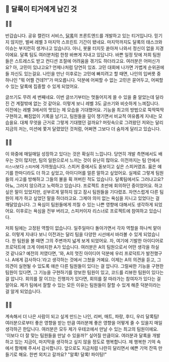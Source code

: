 ## 🌈 달록이 티거에게 남긴 것

### 🐯💬

반갑습니다. 공유 캘린더 서비스, [달록](https://github.com/woowacourse-teams/2022-dallog)의 프론트엔드를 개발하고 있는 티거입니다. 믿기지 않지만, 벌써 레벨 3 마지막 스프린트 기간이 됐네요. 마지막까지도 달록의 태스크와 이슈는 부지런히 생겨나고 있습니다. 아니, 봇물 터지듯 쏟아져 나와서 정신이 없을 지경이에요. 달록 팀도 여러분처럼 한창 바쁘게 지내고 있답니다. 바쁜 일정 탓에 저희 팀원들은 스트레스도 받고 컨디션 조절에 어려움을 겪기도 하더라고요. 여러분은 어떠신가요? 아, 고민이 있냐고요? 언제나처럼 당연히 있죠. 고민 대회에 나가면 가볍게 순위권에 들 자신도 있는걸요. 나인을 만난 이후로는 고민에 빠지려고 할 때면, 나인의 입버릇 중 하나인 "뭐 어쩔 건데?!"가 떠오릅니다. 덕분에 어찌할 수 없는 고민은 묻어두고, 어찌할 수 있는 달록에 집중할 수 있게 되었어요.

글쓰기도 무려 세 번째네요. 이번 글쓰기부터는 멋들어지게 쓸 수 있을 줄 알았는데 달라진 건 계절밖에 없는 것 같아요. 이렇게 보니 레벨 3도 글쓰기와 비슷하게 느껴집니다. 이전에는 레벨 3에서의 멋있는 제 모습을 기대했어요. 기능을 최고의 방법으로 뚝딱뚝딱 구현하고, 빠짐없이 기록을 남기고, 팀원들을 깊이 챙기면서 비교적 여유롭게 지내는 모습을요. 대체 무엇을 근거로 그렇게 기대했던 걸까요? 머릿속으로 그려왔던 저와는 달리 지금의 저는, 미션에 쫓겨 달렸었던 것처럼, 어쩌면 그보다 더 숨차게 달리고 있습니다.

### 🐯💬

이 와중에 매일매일 성장하고 있다는 것은 확실히 느낍니다. 당연히 개발 측면에서도 배우는 것이 많지만, 팀의 일원으로서 느끼는 것이 유난히 많아요. 이전까지는 팀 안에서 `리스너`보다 `스피커`에 가까웠습니다. 스피커 중에서도 돋보이고 싶은 스피커였죠. 옳은 얘기를 한마디라도 더 하고 싶었고, 아이디어를 얼른 말하고 싶었어요. 실제로 그렇게 팀원들의 사고를 방해하고 그들의 불을 휙 꺼버린 적도 있습니다. 달록팀에서도 그러냐고요? 아뇨, 그러지 않으려고 노력하고 있습니다. 프로젝트 초반에 회의하던 중이었어요. 하고 싶은 말이 있었지만, 섣부르게 말하지 않고 잠시 팀원들을 기다렸죠. 자연스럽게 다른 팀원이 제가 하고 싶었던 말을 하더라고요. 그제야 의미 없는 욕심을 지니고 있었다는 걸 깨달았습니다. 그 욕심이 팀원들에게 끼칠 수 있는 나쁜 영향에 대해서도 생각하게 되었어요. 이후로는 욕심을 전부 버리고, 스피커이자 리스너로 프로젝트에 참여하고 있습니다.

저희 팀에는 고정된 역할이 없습니다. 일주일마다 돌아가면서 각자 역할을 하나씩 맡아요. 이렇게 지내다 보니 이전과는 달리 팀을 다양한 시선에서 바라볼 수 있게 되었습니다. 한 팀원을 볼 때면 그의 주변까지 넓게 보게 되었어요. 자, 여기에 기발한 아이디어로 프로덕트에 크게 이바지한 A가 있습니다. 여러분은 A의 팀원으로서 어떤 생각을 하실 것 같나요? 예전의 저였다면, '와, A의 멋진 아이디어 덕분에 우리 프로덕트가 발전했구나. A에게 감사하다.'라고 생각하는 것에서 그쳤을 거예요. 이제는 A의 의견을 듣고, 그 의견이 실현될 수 있도록 애쓴 다른 팀원들이 있다는 걸 압니다. 그럴싸한 기능을 구현한 팀원이 있다면, 그 기능을 구현하기를 양보한 팀원이 있고, 코드를 리뷰한 팀원이 있다는 걸 압니다. 회의를 잘 이끄는 진행자가 있다면, 회의를 잘 따라가는 참여자가 있다는 걸 알아요. 제가 팀에서 잘할 수 있는 모든 이유는 팀원들이 잘할 수 있게 해준 덕분이라는 걸 알게 되었습니다.

### 🐯🌈

계속해서 더 나은 사람이 되고 싶게 만드는 나인, 리버, 매트, 파랑, 후디, 우리 달록팀! 여러분으로부터 좋은 영향을 받는 만큼 여러분께 좋은 영향을 어떻게 줄 수 있을지 매일 생각하곤 한답니다. 여러분은 모두 제가 우테코에서 만날 수 있는 최고의 팀원이에요. '이보다 더 잘 맞는 팀원들을 만날 수 있을까?' 싶어질 만큼이요. 여러분과 달록을 개발하고 있는 지금이, 마지막을 생각하고 싶지 않을 정도로 행복합니다. 제 행복한 기억 속에서 함께해 주셔서 감사합니다. 앞으로도 지금처럼 나란히 달리면서 예쁜 기억 잔뜩 만들기로 해요. 한번 외치고 갈까요? "알록! 달록! 파이팅!"
